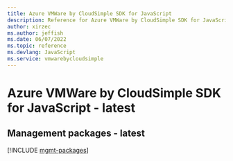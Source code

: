 ```yaml
---
title: Azure VMWare by CloudSimple SDK for JavaScript
description: Reference for Azure VMWare by CloudSimple SDK for JavaScript
author: xirzec
ms.author: jeffish
ms.date: 06/07/2022
ms.topic: reference
ms.devlang: JavaScript
ms.service: vmwarebycloudsimple
---
```

# Azure VMWare by CloudSimple SDK for JavaScript - latest
## Management packages - latest
[!INCLUDE [mgmt-packages](vmware-by-cloudsimple-mgmt-index.md)]
